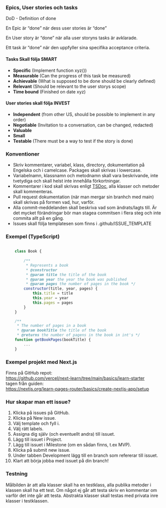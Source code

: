 ### Epics, User stories och tasks

DoD - Definition of done

En Epic är “done” när dess user stories är “done”

En User story är “done” när alla user storyns tasks är avklarade.

Ett task är “done” när den uppfyller sina specifika acceptance criteria. 

#### Tasks Skall följa **SMART**

* **Specific** (Implement function xyz())<br>
* **Measurable** (Can the progress of this task be measured)<br>
* **Achievable** (What is supposed to be done should be clearly defined)<br>
* **Relevant** (Should be relevant to the user storys scope)<br>
* **Time bound** (Finished on date xyz)<br>

#### User stories skall följa **INVEST**

* **Independent** (from other US, should be possible to implement in any order) <br>
* **Negotiable** (Invitation to a conversation, can be changed, redacted) <br>
* **Valuable** <br>
* **Small** <br>
* **Testable** (There must be a way to test if the story is done) <br>

### Konventioner
* Skriv kommentarer, variabel, klass, directory, dokumentation på Engelska och i camelcase. Packages skall skrivas i lowercase.
* Variabelnamn, klassnamn och metodnamn skall vara beskrivande, inte tvetydiga och skall helst inte innehålla förkortningar.
* Kommentarer i kod skall skrivas enligt [TSDoc](https://tsdoc.org), alla klasser och metoder skall kommenteras. 
* Pull request dokumentation (när man mergar sin branhch med main) skall skrivas på formen vad, hur, varför.
* Alla commit-meddelanden skall beskriva vad som ändrats/lagts till. Är det mycket förändringar bör man stagea commitsen i flera steg och inte commita allt på en gång.
* Issues skall följa templatesen som finns i .github/ISSUE_TEMPLATE

### Exempel (TypeScript)
````js

    class Book {
        
        /**
         * Represents a book
         * @constructor 
         * @param title the title of the book
         * @param year the year the book was published
         * @param pages the number of pages in the book */
        constructor(title, year, pages) {
            this.title = title
            this.year = year
            this.pages = pages
        }
    }

    /**
     * The number of pages in a book
     * @param bookTitle the title of the book
     * @returns the number of pagens in the book in int's */
    function getBookPages(bookTitle) {
        ...
    }

````

### Exempel projekt med Next.js
Finns på GitHub repot: <br>
https://github.com/vercel/next-learn/tree/main/basics/learn-starter <br>
tagen från guiden: <br>
https://nextjs.org/learn-pages-router/basics/create-nextjs-app/setup

### Hur skapar man ett issue?
1. Klicka på issues på GitHub.
2. Klicka på New issue.
3. Välj template och fyll i.
4. Välj rätt labels.
5. Assigna dig själv (och eventuellt andra) till issuet.
6. Lägg till issuet i Project.
7. Lägg till issuet i Milestone (om en sådan finns, t.ex MVP).
8. Klicka på submit new issue.
9. Under tabben Development lägg till en branch som refererar till issuet.
10. Klart att börja jobba med issuet på din branch!

### Testning
Målbilden är att alla klasser skall ha en testklass, alla publika metoder i klassen skall ha ett test. Om något ej går att testa skriv en kommentar om varför det inte går att testa. Abstrakta klasser skall testas med privata inre klasser i testklassen.
